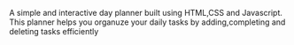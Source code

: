A simple and interactive day planner built using HTML,CSS and Javascript.
This planner helps you organuze your daily tasks by adding,completing and deleting tasks efficiently
